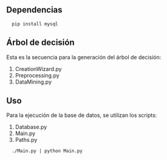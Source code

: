 ## Dependencias

```
  pip install mysql
```

## Árbol de decisión
Esta es la secuencia para la generación del árbol de decisión:
   1) CreationWizard.py
   2) Preprocessing.py
   3) DataMining.py

## Uso
Para la ejecución de la base de datos, se utilizan los scripts:
  1) Database.py
  2) Main.py
  3) Paths.py
```
  ./Main.py | python Main.py

```
